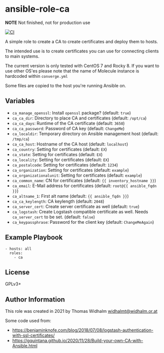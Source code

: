 # ansible-role-ca

**NOTE** Not finished, not for production use

[![CI](https://github.com/widhalmt/ansible-role-ca/workflows/Molecule%20Test/badge.svg?event=push)](https://github.com/widhalmt/ansible-role-ca/workflows/Molecule%20Test/badge.svg)

A simple role to create a CA to create certificates and deploy them to hosts.

The intended use is to create certificates you can use for connecting clients to main systems.

The current version is only tested with CentOS 7 and Rocky 8. If you want to use other OS'es please note that the name of Molecule instance is hardcoded within `converge.yml`

Some files are copied to the host you're running Ansible on.

## Variables ##

* `ca_manage_openssl`: Install `openssl` package? (default: `true`)
* `ca_ca_dir`: Directory to place CA and certificates (default: `/opt/ca`)
* `ca_ca_days`: Runtime of the CA certificate (default: `3650`)
* `ca_ca_password`: Password of CA key (default: `ChangeMe`)
* `ca_localdir`: Temporary directory on Ansible management host (default: `/tmp/ca`)
* `ca_ca_host`: Hostname of the CA host (default: `localhost`)
* `ca_country`: Setting for certificates (default: `EX`)
* `ca_state`: Setting for certificates (default: `EX`)
* `ca_locality`: Setting for certificates (default: `EX`)
* `ca_postalcode`: Setting for certificates (default: `1234`)
* `ca_organization`: Setting for certificates (default: `example`)
* `ca_organizationalunit`: Setting for certificates (default: `example`)
* `ca_common_name`: CN for certificates (default: `{{ inventory_hostname }}`)
* `ca_email`: E-Mail address for certificates (default: `root@{{ ansible_fqdn }}`)
* `ca_altname_1`: First alt name (default: `{{ ansible_fqdn }}`)
* `ca_ca_keylength`: CA keylength (default: `2048`)
* `ca_server_cert`: Create server certificate as well (default: `true`)
* `ca_logstash`: Create Logstash compatible certificate as well. Needs `ca_server_cert` to be set. (default: `false`)
* `ca_keypassphrase`: Password for the client key (default: `ChangeMeAgain`)

## Example Playbook ##

    - hosts: all
      roles:
        - ca
## License ##

GPLv3+

Author Information
------------------

This role was created in 2021 by Thomas Widhalm <widhalmt@widhalm.or.at>

Some code used from:

* https://benjaminknofe.com/blog/2018/07/08/logstash-authentication-with-ssl-certificates/
* https://gquintana.github.io/2020/11/28/Build-your-own-CA-with-Ansible.html
